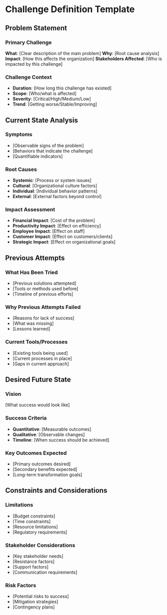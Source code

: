 # Challenge Definition Template

## Problem Statement

### Primary Challenge
**What**: [Clear description of the main problem]
**Why**: [Root cause analysis]
**Impact**: [How this affects the organization]
**Stakeholders Affected**: [Who is impacted by this challenge]

### Challenge Context
- **Duration**: [How long this challenge has existed]
- **Scope**: [Who/what is affected]
- **Severity**: [Critical/High/Medium/Low]
- **Trend**: [Getting worse/Stable/Improving]

## Current State Analysis

### Symptoms
- [Observable signs of the problem]
- [Behaviors that indicate the challenge]
- [Quantifiable indicators]

### Root Causes
- **Systemic**: [Process or system issues]
- **Cultural**: [Organizational culture factors]
- **Individual**: [Individual behavior patterns]
- **External**: [External factors beyond control]

### Impact Assessment
- **Financial Impact**: [Cost of the problem]
- **Productivity Impact**: [Effect on efficiency]
- **Employee Impact**: [Effect on staff]
- **Customer Impact**: [Effect on customers/clients]
- **Strategic Impact**: [Effect on organizational goals]

## Previous Attempts

### What Has Been Tried
- [Previous solutions attempted]
- [Tools or methods used before]
- [Timeline of previous efforts]

### Why Previous Attempts Failed
- [Reasons for lack of success]
- [What was missing]
- [Lessons learned]

### Current Tools/Processes
- [Existing tools being used]
- [Current processes in place]
- [Gaps in current approach]

## Desired Future State

### Vision
[What success would look like]

### Success Criteria
- **Quantitative**: [Measurable outcomes]
- **Qualitative**: [Observable changes]
- **Timeline**: [When success should be achieved]

### Key Outcomes Expected
- [Primary outcomes desired]
- [Secondary benefits expected]
- [Long-term transformation goals]

## Constraints and Considerations

### Limitations
- [Budget constraints]
- [Time constraints]
- [Resource limitations]
- [Regulatory requirements]

### Stakeholder Considerations
- [Key stakeholder needs]
- [Resistance factors]
- [Support factors]
- [Communication requirements]

### Risk Factors
- [Potential risks to success]
- [Mitigation strategies]
- [Contingency plans]
